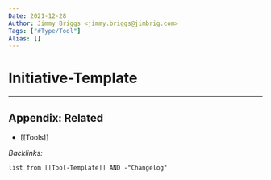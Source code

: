 ```yaml
---
Date: 2021-12-28
Author: Jimmy Briggs <jimmy.briggs@jimbrig.com>
Tags: ["#Type/Tool"]
Alias: []
---
```


# Initiative-Template

***

## Appendix: Related

- [[Tools]]

*Backlinks:*

```dataview
list from [[Tool-Template]] AND -"Changelog"
```